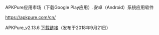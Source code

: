 APKPure应用市场（下载Google Play应用）.安卓（Android）系统应用软件

https://apkpure.com/cn/

APKPure_v2.13.6 [下载链接](https://coding.net/u/Download-Mirrors/p/APKPure/git/raw/master/APKPure_v2.13.6.apk)（发布于2018年9月21日）
